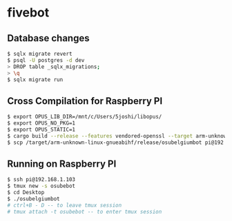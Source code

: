 # fivebot 

## Database changes
```sh 
$ sqlx migrate revert
$ psql -U postgres -d dev
> DROP table _sqlx_migrations;
> \q
$ sqlx migrate run
```

## Cross Compilation for Raspberry PI
```sh
$ export OPUS_LIB_DIR=/mnt/c/Users/5joshi/libopus/
$ export OPUS_NO_PKG=1 
$ export OPUS_STATIC=1
$ cargo build --release --features vendored-openssl --target arm-unknown-linux-gnueabihf
$ scp /target/arm-unknown-linux-gnueabihf/release/osubelgiumbot pi@192.168.1.103:/home/pi/Desktop
```

## Running on Raspberry PI
```sh
$ ssh pi@192.168.1.103
$ tmux new -s osubebot
$ cd Desktop
$ ./osubelgiumbot
# ctrl+B - D -- to leave tmux session
# tmux attach -t osubebot -- to enter tmux session
```